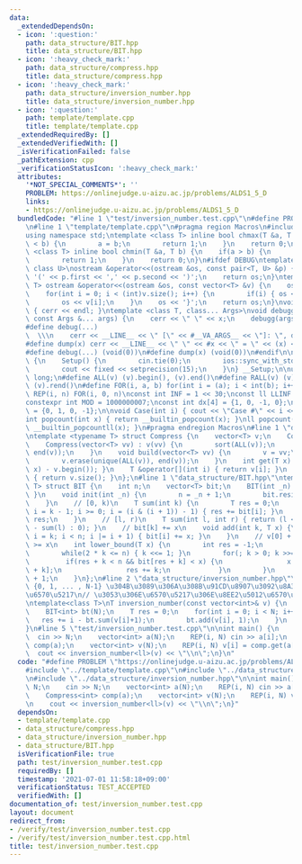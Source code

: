 ```yaml
---
data:
  _extendedDependsOn:
  - icon: ':question:'
    path: data_structure/BIT.hpp
    title: data_structure/BIT.hpp
  - icon: ':heavy_check_mark:'
    path: data_structure/compress.hpp
    title: data_structure/compress.hpp
  - icon: ':heavy_check_mark:'
    path: data_structure/inversion_number.hpp
    title: data_structure/inversion_number.hpp
  - icon: ':question:'
    path: template/template.cpp
    title: template/template.cpp
  _extendedRequiredBy: []
  _extendedVerifiedWith: []
  _isVerificationFailed: false
  _pathExtension: cpp
  _verificationStatusIcon: ':heavy_check_mark:'
  attributes:
    '*NOT_SPECIAL_COMMENTS*': ''
    PROBLEM: https://onlinejudge.u-aizu.ac.jp/problems/ALDS1_5_D
    links:
    - https://onlinejudge.u-aizu.ac.jp/problems/ALDS1_5_D
  bundledCode: "#line 1 \"test/inversion_number.test.cpp\"\n#define PROBLEM \"https://onlinejudge.u-aizu.ac.jp/problems/ALDS1_5_D\"\
    \n#line 1 \"template/template.cpp\"\n#pragma region Macros\n#include <bits/stdc++.h>\n\
    using namespace std;\ntemplate <class T> inline bool chmax(T &a, T b) {\n    if(a\
    \ < b) {\n        a = b;\n        return 1;\n    }\n    return 0;\n}\ntemplate\
    \ <class T> inline bool chmin(T &a, T b) {\n    if(a > b) {\n        a = b;\n\
    \        return 1;\n    }\n    return 0;\n}\n#ifdef DEBUG\ntemplate <class T,\
    \ class U>\nostream &operator<<(ostream &os, const pair<T, U> &p) {\n    os <<\
    \ '(' << p.first << ',' << p.second << ')';\n    return os;\n}\ntemplate <class\
    \ T> ostream &operator<<(ostream &os, const vector<T> &v) {\n    os << '{';\n\
    \    for(int i = 0; i < (int)v.size(); i++) {\n        if(i) { os << ','; }\n\
    \        os << v[i];\n    }\n    os << '}';\n    return os;\n}\nvoid debugg()\
    \ { cerr << endl; }\ntemplate <class T, class... Args>\nvoid debugg(const T &x,\
    \ const Args &... args) {\n    cerr << \" \" << x;\n    debugg(args...);\n}\n\
    #define debug(...)                                                           \
    \  \\\n    cerr << __LINE__ << \" [\" << #__VA_ARGS__ << \"]: \", debugg(__VA_ARGS__)\n\
    #define dump(x) cerr << __LINE__ << \" \" << #x << \" = \" << (x) << endl\n#else\n\
    #define debug(...) (void(0))\n#define dump(x) (void(0))\n#endif\n\nstruct Setup\
    \ {\n    Setup() {\n        cin.tie(0);\n        ios::sync_with_stdio(false);\n\
    \        cout << fixed << setprecision(15);\n    }\n} __Setup;\n\nusing ll = long\
    \ long;\n#define ALL(v) (v).begin(), (v).end()\n#define RALL(v) (v).rbegin(),\
    \ (v).rend()\n#define FOR(i, a, b) for(int i = (a); i < int(b); i++)\n#define\
    \ REP(i, n) FOR(i, 0, n)\nconst int INF = 1 << 30;\nconst ll LLINF = 1LL << 60;\n\
    constexpr int MOD = 1000000007;\nconst int dx[4] = {1, 0, -1, 0};\nconst int dy[4]\
    \ = {0, 1, 0, -1};\n\nvoid Case(int i) { cout << \"Case #\" << i << \": \"; }\n\
    int popcount(int x) { return __builtin_popcount(x); }\nll popcount(ll x) { return\
    \ __builtin_popcountll(x); }\n#pragma endregion Macros\n#line 1 \"data_structure/compress.hpp\"\
    \ntemplate <typename T> struct Compress {\n    vector<T> v;\n    Compress() {}\n\
    \    Compress(vector<T> vv) : v(vv) {\n        sort(ALL(v));\n        v.erase(unique(ALL(v)),\
    \ end(v));\n    }\n    void build(vector<T> vv) {\n        v = vv;\n        sort(ALL(v));\n\
    \        v.erase(unique(ALL(v)), end(v));\n    }\n    int get(T x) { return (int)(lower_bound(ALL(v),\
    \ x) - v.begin()); }\n    T &operator[](int i) { return v[i]; }\n    size_t size()\
    \ { return v.size(); }\n};\n#line 1 \"data_structure/BIT.hpp\"\ntemplate <typename\
    \ T> struct BIT {\n    int n;\n    vector<T> bit;\n    BIT(int _n) { init(_n);\
    \ }\n    void init(int _n) {\n        n = _n + 1;\n        bit.resize(n + 1, 0);\n\
    \    }\n    // [0, k)\n    T sum(int k) {\n        T res = 0;\n        for(int\
    \ i = k - 1; i >= 0; i = (i & (i + 1)) - 1) { res += bit[i]; }\n        return\
    \ res;\n    }\n    // [l, r)\n    T sum(int l, int r) { return (l < r ? sum(r)\
    \ - sum(l) : 0); }\n    // bit[k] += x\n    void add(int k, T x) {\n        for(int\
    \ i = k; i < n; i |= i + 1) { bit[i] += x; }\n    }\n    // v[0] + ... + v[res]\
    \ >= x\n    int lower_bound(T x) {\n        int res = -1;\n        int k = 1;\n\
    \        while(2 * k <= n) { k <<= 1; }\n        for(; k > 0; k >>= 1) {\n   \
    \         if(res + k < n && bit[res + k] < x) {\n                x -= bit[res\
    \ + k];\n                res += k;\n            }\n        }\n        return res\
    \ + 1;\n    }\n};\n#line 2 \"data_structure/inversion_number.hpp\"\n\n// v\u306F\
    \ {0, 1, ... , N-1} \u304B\u3089\u306A\u308B\u91CD\u8907\u3092\u8A31\u3057\u305F\
    \u6570\u5217\n// \u3053\u306E\u6570\u5217\u306E\u8EE2\u5012\u6570\u3092\u8FD4\u3059\
    \ntemplate<class T>\nT inversion_number(const vector<int>& v) {\n    int N = (int)v.size();\n\
    \    BIT<int> bt(N);\n    T res = 0;\n    for(int i = 0; i < N; i++) {\n     \
    \   res += i - bt.sum(v[i]+1);\n        bt.add(v[i], 1);\n    }\n    return res;\n\
    }\n#line 5 \"test/inversion_number.test.cpp\"\n\nint main() {\n    int N;\n  \
    \  cin >> N;\n    vector<int> a(N);\n    REP(i, N) cin >> a[i];\n    \n    Compress<int>\
    \ comp(a);\n    vector<int> v(N);\n    REP(i, N) v[i] = comp.get(a[i]);\n\n  \
    \  cout << inversion_number<ll>(v) << \"\\n\";\n}\n"
  code: "#define PROBLEM \"https://onlinejudge.u-aizu.ac.jp/problems/ALDS1_5_D\"\n\
    #include \"../template/template.cpp\"\n#include \"../data_structure/compress.hpp\"\
    \n#include \"../data_structure/inversion_number.hpp\"\n\nint main() {\n    int\
    \ N;\n    cin >> N;\n    vector<int> a(N);\n    REP(i, N) cin >> a[i];\n    \n\
    \    Compress<int> comp(a);\n    vector<int> v(N);\n    REP(i, N) v[i] = comp.get(a[i]);\n\
    \n    cout << inversion_number<ll>(v) << \"\\n\";\n}"
  dependsOn:
  - template/template.cpp
  - data_structure/compress.hpp
  - data_structure/inversion_number.hpp
  - data_structure/BIT.hpp
  isVerificationFile: true
  path: test/inversion_number.test.cpp
  requiredBy: []
  timestamp: '2021-07-01 11:58:18+09:00'
  verificationStatus: TEST_ACCEPTED
  verifiedWith: []
documentation_of: test/inversion_number.test.cpp
layout: document
redirect_from:
- /verify/test/inversion_number.test.cpp
- /verify/test/inversion_number.test.cpp.html
title: test/inversion_number.test.cpp
---
```

